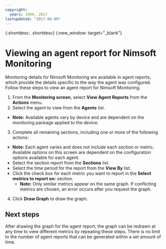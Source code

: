 ```yaml
---
copyright:
  years: 1994, 2017
lastupdated: "2017-06-09"
---
```


{:shortdesc: .shortdesc}
{:new_window: target="_blank"}

# Viewing an agent report for Nimsoft Monitoring

Monitoring details for Nimsoft Monitoring are available in agent reports, which provide the details specific to the way the agent was configured. Follow these steps to view an agent report for Nimsoft Monitoring.

1. From the **Monitoring screen**, select **View Agent Reports** from the **Actions** menu.
2. Select the agent to view from the **Agents** list.
  * **Note:** Available agents vary by device and are dependent on the monitoring package applied to the device.
3. Complete all remaining sections, including one or more of the following actions:
  * **Note:** Each agent varies and does not include each section or metric. Available options on this screen are dependent on the configuration options available for each agent.
  * Select the section report from the **Sections** list.
  * Select the time period for the report from the **View By** list.
  * Click the check box for each metric you want to report in the **Select metrics to report on:** section.
    * **Note:** Only similar metrics appear on the same graph. If conflicting metrics are chosen, an error occurs after you request the graph.
4. Click **Draw Graph** to draw the graph.

## Next steps

After drawing the graph for the agent report, the graph can be redrawn at any time to view different metrics by repeating these steps. There is no limit to the number of agent reports that can be generated within a set amount of time.
